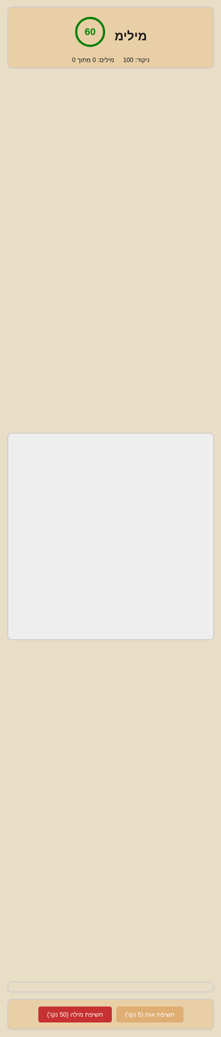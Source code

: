 <!DOCTYPE html>
<html lang="he" dir="rtl">
  <head>
    <meta charset="UTF-8" />
    <meta name="viewport" content="width=device-width, initial-scale=1.0, maximum-scale=1.0, user-scalable=no">    <title>מילימ</title>
    <link rel="icon" href="/favicon.ico" type="image/x-icon" />
    <script src="https://cdn.jsdelivr.net/npm/canvas-confetti@1.5.1/dist/confetti.browser.min.js"></script>
    <style>
      /* סגנונות בסיסיים */
      html,
      body {
        margin: 0;
        padding: 0 2%;
        width: 100%;
        height: 100%;
        box-sizing: border-box;
        font-family: Arial, sans-serif;
        background-color: #e8ddc5;
        direction: rtl;
      }
      .hidden {
        display: none !important;
      }
      .container {
        display: flex;
        flex-direction: column;
        height: 100vh;
      }
      header {
        flex: 0 0 auto;
        background-color: #eac8949c;
        border: 2px solid #ccc;
        border-radius: 10px;
        padding: 10px;
        margin-top: 15px;
        text-align: center;
      }
      .header-row {
        display: flex;
        align-items: center;
        justify-content: center;
        gap: 20px;
        max-width: 96%;
        margin: 0 auto;
      }
      .info-row {
        display: flex;
        justify-content: center;
        gap: 20px;
        margin-top: 10px;
      }
      .grid {
        flex: 1;
        position: relative;
        overflow: hidden;
        max-height: 50vh;
      }
      .grid-container {
        position: absolute;
        top: 0;
        bottom: 0;
        left: 0;
        right: 0;
        margin: auto;
        display: grid;
        grid-template-columns: repeat(8, 1fr);
        grid-template-rows: repeat(8, 1fr);
        gap: 5px;
        max-width: 100%;
        max-height: 100%;
        aspect-ratio: 1;
        background-color: #eeeeee;
        box-sizing: border-box;
        border: 2px solid #ccc;
        border-radius: 10px;
      }
      .cell {
        background-color: #ffffff;
        border: 1px solid #000000;
        border-radius: 5px;
        display: flex;
        justify-content: center;
        align-items: center;
        font-size: calc(1.5vmin + 1.5vmax);
        font-weight: 800;
        cursor: pointer;
        aspect-ratio: 1;
      }
      .cell.selected {
        background-color: #d3d3d3;
      }
      .cell.found {
        background-color: #90ee90;
      }
      .cell.error {
        background-color: #ff0000;
        transition: background-color 1s ease-out;
      }
      .controls {
        flex: 0 0 auto;
        background-color: #eac8949c;
        border-top: 1px solid #ddd;
        display: flex;
        justify-content: center;
        align-items: center;
      }
      .controls button {
        padding: 10px 20px;
        font-size: 1em;
        margin: 5px;
        cursor: pointer;
        border: none;
        border-radius: 5px;
        color: #ffffff;
        transition: background-color 0.3s;
      }
      #hint-button {
        background-color: #deae73;
      }
      #hint-button:hover {
        background-color: #c69663;
      }
      #solution-button {
        background-color: #c73131;
      }
      #solution-button:hover {
        background-color: #a12121;
      }
      #word-list {
        font-size: 1em;
        margin: 5px 0;
        display: flex;
        align-items: center;
        justify-content: center;
        text-align: center;
        white-space: pre-wrap;
      }
      #word-list span.found {
        text-decoration: line-through;
        color: #999;
      }
      .controls,
      #word-list {
        border: 2px solid #ccc;
        border-radius: 10px;
        padding: 10px;
        margin-bottom: 15px;
      }
      #time-text {
        font-size: 32px;
        fill: green;
        font-weight: bold;
        transform: translateY(2px);
      }
      #countdown-circle {
        stroke: green;
      }
      @keyframes pulse-animation {
        0% {
          transform: scale(1);
        }
        50% {
          transform: scale(1.2);
        }
        100% {
          transform: scale(1);
        }
      }
      .pulse {
        animation: pulse-animation 0.5s ease;
      }
      button.disabled {
        opacity: 0.5;
        cursor: not-allowed;
        pointer-events: none;
      }
      #hint-button.disabled {
        background-color: #b3b380;
      }
      #solution-button.disabled {
        background-color: #d3b2b2;
      }
      /* סגנונות אוברליים */
      .overlay {
        position: fixed;
        top: 0;
        left: 0;
        width: 100%;
        height: 100%;
        background-color: rgba(0, 0, 0, 0.7);
        display: flex;
        justify-content: center;
        align-items: center;
        z-index: 1000;
        color: white;
        font-size: 3em;
        text-align: center;
        pointer-events: none;
      }
      .overlay-content {
        background-color: rgba(0, 0, 0, 0.9);
        padding: 2rem;
        border-radius: 15px;
        border: 3px solid gold;
      }
    </style>
  </head>
  <body>
    <div class="container">
      <header>
        <div class="header-row">
          <h1 id="game-title">מילימ</h1>
          <div class="timer">
            <svg
              id="countdown-timer"
              width="70"
              height="70"
              viewBox="0 0 100 100"
            >
              <circle
                cx="50"
                cy="50"
                r="45"
                stroke-width="7"
                stroke="#ddd"
                fill="none"
              ></circle>
              <circle
                id="countdown-circle"
                cx="50"
                cy="50"
                r="45"
                stroke-width="7"
                fill="none"
                stroke-linecap="round"
                transform="rotate(-90 50 50)"
              ></circle>
              <text
                id="time-text"
                x="50"
                y="50"
                text-anchor="middle"
                dominant-baseline="middle"
                font-size="32"
                fill="green"
                font-weight="bold"
                style="transform: translateY(2px)"
              >
                60
              </text>
            </svg>
          </div>
        </div>
        <div class="info-row">
          <div class="score">ניקוד: <span id="score">100</span></div>
          <div class="word-count">
            מילים: <span id="found-words">0</span> מתוך
            <span id="total-words">0</span>
          </div>
        </div>
      </header>
      <section class="grid">
        <div class="grid-container"></div>
      </section>
      <section>
        <div id="word-list"></div>
      </section>
      <section class="controls">
        <button id="hint-button">
          חשיפת אות (<span class="small-text">5 נקו'</span>)
        </button>
        <button id="solution-button">
          חשיפת מילה (<span class="small-text">50 נקו'</span>)
        </button>
      </section>
      <div id="notification" class="notification hidden"></div>
    </div>

    <!-- אוברליים לסיום משחק -->
    <div id="game-overlay" class="overlay hidden">
      <div class="overlay-content">
        <h2 id="overlay-text"></h2>
      </div>
    </div>

    <script>
      let score = 100,
        gameEnded = false,
        totalTime = 60,
        timeLeft = totalTime,
        timerInterval = null,
        isSelecting = false;
      let excelGrid = [],
        excelWords = [],
        discoveredWords = [],
        selectedCells = [];
      let currentWord = "";
      const wordsList = [
        "רוני",
        "אסתר",
        "גליל",
        "חוגגת",
        "בת מצווה",
        "מזל טוב",
        "שמחה",
      ];

      // אלמנטים DOM
      const scoreEl = document.getElementById("score");
      const foundWordsEl = document.getElementById("found-words");
      const totalWordsEl = document.getElementById("total-words");
      const wordListEl = document.getElementById("word-list");
      const notificationEl = document.getElementById("notification");
      const timeTextEl = document.getElementById("time-text");
      const countdownCircle = document.getElementById("countdown-circle");
      const hintButton = document.getElementById("hint-button");
      const solutionButton = document.getElementById("solution-button");
      const gridContainer = document.querySelector(".grid-container");
      const overlay = document.getElementById("game-overlay");
      const overlayText = document.getElementById("overlay-text");

      // פונקציות עזר
      function createEmptyGrid() {
        return Array.from({ length: 8 }, () => Array(8).fill(""));
      }

      function inBounds(r, c) {
        return r >= 0 && r < 8 && c >= 0 && c < 8;
      }

      function shuffleArray(array) {
        for (let i = array.length - 1; i > 0; i--) {
          const j = Math.floor(Math.random() * (i + 1));
          [array[i], array[j]] = [array[j], array[i]];
        }
      }

      function dfs(
        grid,
        word,
        index,
        row,
        col,
        prevDir,
        turnCount,
        maxTurns,
        path,
        visited
      ) {
        if (index === word.length - 1) return path;
        const moves = [
          [0, 1], // ימינה
          [0, -1], // שמאלה
          [1, 0], // מטה
          [-1, 0], // מעלה
        ];
        shuffleArray(moves);
        for (const [dr, dc] of moves) {
          const newRow = row + dr,
            newCol = col + dc;
          if (!inBounds(newRow, newCol)) continue;
          const key = newRow + "," + newCol;
          if (visited.has(key)) continue;
          if (
            grid[newRow][newCol] !== "" &&
            grid[newRow][newCol] !== word[index + 1]
          )
            continue;
          const newTurnCount =
            prevDir && (dr !== prevDir[0] || dc !== prevDir[1])
              ? turnCount + 1
              : turnCount;
          if (newTurnCount > maxTurns) continue;
          visited.add(key);
          const result = dfs(
            grid,
            word,
            index + 1,
            newRow,
            newCol,
            [dr, dc],
            newTurnCount,
            maxTurns,
            path.concat([[newRow, newCol]]),
            visited
          );
          if (result) return result;
          visited.delete(key);
        }
        return null;
      }

      function normalizeWord(word) {
        return word
          .replace(/[ךםןףץ]/g, (letter) => {
            return { ך: "כ", ם: "מ", ן: "נ", ף: "פ", ץ: "צ" }[letter];
          })
          .replace(/\s/g, "") // הסרת כל הרווחים
          .toLowerCase();
      }

      function findPathForWord(grid, word) {
        const maxTurns = word.length <= 4 ? 1 : 2; // הגבלת פניות
        const positions = [];
        for (let i = 0; i < 8; i++) {
          for (let j = 0; j < 8; j++) {
            positions.push([i, j]);
          }
        }
        shuffleArray(positions);
        for (const [r, c] of positions) {
          if (grid[r][c] !== "" && grid[r][c] !== word[0]) continue;
          const visited = new Set([r + "," + c]);
          const path = dfs(
            grid,
            word,
            0,
            r,
            c,
            null,
            0,
            maxTurns,
            [[r, c]],
            visited
          );
          if (path) return path;
        }
        return null;
      }

      function findPathForWord(grid, word) {
        const maxTurns = word.length <= 4 ? 2 : 3;
        const positions = [];
        for (let i = 0; i < 8; i++) {
          for (let j = 0; j < 8; j++) {
            positions.push([i, j]);
          }
        }
        shuffleArray(positions);
        for (const [r, c] of positions) {
          if (grid[r][c] !== "" && grid[r][c] !== word[0]) continue;
          const visited = new Set([r + "," + c]);
          const path = dfs(
            grid,
            word,
            0,
            r,
            c,
            null,
            0,
            maxTurns,
            [[r, c]],
            visited
          );
          if (path) return path;
        }
        return null;
      }

      function coordsToExcel(coords) {
        return coords
          .map(([r, c]) => String.fromCharCode(65 + c) + (r + 1))
          .join(",");
      }

      function generateGrid() {
        const grid = createEmptyGrid();
        const placements = [];
        const sortedWords = wordsList
          .slice()
          .sort((a, b) => normalizeWord(b).length - normalizeWord(a).length);
        for (const word of sortedWords) {
          let norm = normalizeWord(word);
          let path = findPathForWord(grid, norm);
          if (path) {
            if (Math.random() < 0.5) {
              path.reverse();
              norm = norm.split("").reverse().join("");
            }
            path.forEach(([r, c], i) => {
              grid[r][c] = norm[i];
            });
            placements.push({ מילה: word, קואורדינטות: coordsToExcel(path) });
          }
        }
        const letters = "אבגדהוזחטיכלמנסעפצקרשת";
        for (let i = 0; i < 8; i++) {
          for (let j = 0; j < 8; j++) {
            if (grid[i][j] === "") {
              grid[i][j] = letters.charAt(
                Math.floor(Math.random() * letters.length)
              );
            }
          }
        }
        excelGrid = grid;
        excelWords = placements;
      }

      function generateLetterGridDiv() {
        const fragment = document.createDocumentFragment();
        const letters = "אבגדהוזחטיכלמנסעפצקרשת";
        gridContainer.innerHTML = "";
        for (let row = 0; row < excelGrid.length; row++) {
          for (let col = 0; col < excelGrid[row].length; col++) {
            let content = excelGrid[row][col];
            if (content === "*" || content == null) {
              content = letters[Math.floor(Math.random() * letters.length)];
            }
            const cell = document.createElement("div");
            cell.textContent = content;
            cell.className = "cell";
            cell.dataset.row = row;
            cell.dataset.col = col;
            fragment.appendChild(cell);
          }
        }
        gridContainer.appendChild(fragment);
      }

      function updateWordListUI() {
        if (!excelWords.length) {
          wordListEl.textContent = "לא נטענו מילים";
          return;
        }
        wordListEl.innerHTML = "";
        excelWords.forEach((wordObj, index) => {
          const span = document.createElement("span");
          span.textContent = wordObj.מילה;
          if (discoveredWords.includes(wordObj.מילה)) {
            span.classList.add("found");
          }
          wordListEl.appendChild(span);
          if (index < excelWords.length - 1) {
            const comma = document.createElement("span");
            comma.textContent = ", ";
            wordListEl.appendChild(comma);
          }
        });
      }

      function addPulseEffect(elementId) {
        const el = document.getElementById(elementId);
        if (!el) return;
        el.classList.remove("pulse");
        void el.offsetWidth;
        el.classList.add("pulse");
      }

      function startTimer() {
        timeLeft = totalTime;
        timeTextEl.textContent = totalTime;
        if (timerInterval) clearInterval(timerInterval);
        timerInterval = setInterval(() => {
          if (timeLeft <= 0) {
            clearInterval(timerInterval);
            endGame();
          } else {
            timeTextEl.textContent = timeLeft;
          }
          const ratio = timeLeft / totalTime;
          const color =
            ratio >= 0.5 ? "green" : ratio >= 0.25 ? "orange" : "red";
          timeTextEl.style.fill = color;
          countdownCircle.style.stroke = color;
          timeLeft--;
        }, 1000);
      }

      function resetTimer() {
        timeLeft = totalTime;
        timeTextEl.textContent = totalTime;
      }

      function endGame() {
        gameEnded = true;
        clearInterval(timerInterval);

        if (discoveredWords.length === excelWords.length) {
          overlayText.textContent = "🎉 כל הכבוד! 🎉";
          triggerConfetti();
        } else {
          overlayText.textContent = "⏳ נגמר הזמן...";
        }

        overlay.classList.remove("hidden");
      }

      function triggerConfetti() {
        const count = 200;
        const defaults = { origin: { y: 0.7 }, zIndex: 2000 };

        function fire(particleRatio, opts) {
          confetti(
            Object.assign({}, defaults, opts, {
              particleCount: Math.floor(count * particleRatio),
            })
          );
        }

        fire(0.25, { spread: 26, startVelocity: 55 });
        fire(0.2, { spread: 60 });
        fire(0.35, { spread: 100, decay: 0.91, scalar: 0.8 });
        fire(0.1, { spread: 120, startVelocity: 25, decay: 0.92, scalar: 1.2 });
        fire(0.1, { spread: 120, startVelocity: 45 });
      }

      function attachCellDragListeners() {
        const cells = gridContainer.querySelectorAll(".cell");
        cells.forEach((cell) => {
          cell.addEventListener("mousedown", cellMouseDown);
          cell.addEventListener("mouseenter", cellMouseEnter);
          cell.addEventListener("mouseup", cellMouseUp);
          cell.addEventListener("touchstart", (e) => {
            cellMouseDown(e);
            e.preventDefault();
          });
          cell.addEventListener("touchmove", (e) => {
            e.preventDefault();
            const touch = e.touches[0];
            const target = document.elementFromPoint(
              touch.clientX,
              touch.clientY
            );
            if (target?.classList.contains("cell")) {
              cellMouseEnter({ currentTarget: target });
              if ("vibrate" in navigator) navigator.vibrate([20]);
            }
          });
        });
        document.addEventListener("mouseup", cellMouseUp);
        document.addEventListener("touchend", cellMouseUp);
      }

      function cellMouseDown(event) {
        if (gameEnded) return;
        event.preventDefault();
        resetSelection();
        isSelecting = true;
        const cell = event.currentTarget;
        selectedCells.push(cell);
        cell.classList.add("selected");
        currentWord = cell.textContent;
        cell.dataset.originalColor = cell.style.backgroundColor;
        cell.style.backgroundColor = "lightgray";
      }

      function cellMouseEnter(event) {
    if (gameEnded || !isSelecting) return;
    const cell = event.currentTarget;
    
    // בדיקת כפילויות
    if (selectedCells.includes(cell)) return;
    
    const lastCell = selectedCells[selectedCells.length - 1];
    
    // וידוא צימודיות
    if (!isAdjacent(lastCell, cell)) return;

    // הוספת התא למופעלים
    selectedCells.push(cell);
    cell.classList.add("selected");
    currentWord += cell.textContent;
    cell.dataset.originalColor = cell.style.backgroundColor;
    cell.style.backgroundColor = "lightgray";

    // הפעלת רטט עם כל התנאים
    if ("vibrate" in navigator) {
        navigator.vibrate([20]); // רטט קצר של 20ms
        
        // הוספת הגנה מפני רטט מרובה
        if (cell.dataset.vibrating) return;
        cell.dataset.vibrating = true;
        setTimeout(() => delete cell.dataset.vibrating, 50);
    }
}
      function cellMouseUp(event) {
        if (gameEnded || !isSelecting) return;
        isSelecting = false;
        submitWord();
      }

      function isAdjacent(cell1, cell2) {
        const row1 = parseInt(cell1.dataset.row, 10),
          col1 = parseInt(cell1.dataset.col, 10),
          row2 = parseInt(cell2.dataset.row, 10),
          col2 = parseInt(cell2.dataset.col, 10);
        return (
          Math.abs(row1 - row2) <= 1 &&
          Math.abs(col1 - col2) <= 1 &&
          !(row1 === row2 && col1 === col2)
        );
      }

      function updateUI() {
        scoreEl.textContent = score;
        foundWordsEl.textContent = discoveredWords.length;
        totalWordsEl.textContent = excelWords.length;
      }

      function submitWord() {
        if (gameEnded) return;
        let isValid = false,
          validWord = null;
        const selectedCoordsOrder = selectedCells
          .map((cell) => {
            const col = String.fromCharCode(
              65 + parseInt(cell.dataset.col, 10)
            );
            const row = parseInt(cell.dataset.row, 10) + 1;
            return `${col}${row}`;
          })
          .join(",");

        excelWords.forEach((wordObj) => {
          const wordCoords = wordObj.קואורדינטות.split(",");
          const selectedCoordsArray = selectedCoordsOrder.split(",");
          if (wordCoords.length === selectedCoordsArray.length) {
            const isForwardMatch = selectedCoordsArray.every(
              (coord, index) => coord === wordCoords[index]
            );
            const isReverseMatch = selectedCoordsArray.every(
              (coord, index) =>
                coord === wordCoords[wordCoords.length - 1 - index]
            );
            const isPathMatch = checkPathMatch(selectedCoordsArray, wordCoords);
            if (
              (isForwardMatch || isReverseMatch || isPathMatch) &&
              !discoveredWords.includes(wordObj.מילה)
            ) {
              const normalizedCurrent = normalizeWord(currentWord);
              const normalizedWord = normalizeWord(wordObj.מילה);
              if (
                normalizedCurrent === normalizedWord ||
                normalizedCurrent ===
                  normalizedWord.split("").reverse().join("")
              ) {
                isValid = true;
                validWord = wordObj.מילה;
              }
            }
          }
        });

        if (isValid) {
          // רטט לניחוש נכון
          if ("vibrate" in navigator) navigator.vibrate([100, 50, 150]);
          selectedCells.forEach((cell) => {
            cell.classList.remove("selected", "error");
            cell.classList.add("found");
            cell.style.backgroundColor = "lightgreen";
          });
          if (!discoveredWords.includes(validWord)) {
            updateScore(validWord.replace(/\s/g, "").length * 10);
            currentWord = validWord;
            handleWordDiscovery(validWord);
          }
          if (discoveredWords.length === excelWords.length) {
            endGame();
          }
        } else {
          // רטט לניחוש שגוי
          if ("vibrate" in navigator) navigator.vibrate([200]);
          const errorCells = [...selectedCells];
          errorCells.forEach((cell) => {
            cell.classList.remove("selected");
            cell.classList.add("error");
            cell.style.backgroundColor = "red";
            cell.dataset.originalColor = cell.classList.contains("found")
              ? "lightgreen"
              : "";
          });
          updateScore(-5);
          setTimeout(() => {
            errorCells.forEach((cell) => {
              cell.style.backgroundColor = cell.classList.contains("found")
                ? "lightgreen"
                : cell.dataset.originalColor || "#fff";
              cell.classList.remove("error");
            });
          }, 1000);
        }
        resetSelection();
        updateUI();
      }

      function checkPathMatch(selectedCoords, wordCoords) {
        const visited = new Set();
        const stack = [selectedCoords[0]];
        visited.add(selectedCoords[0]);
        while (stack.length) {
          const coord = stack.pop();
          if (wordCoords.includes(coord)) {
            const index = wordCoords.indexOf(coord);
            if (index === wordCoords.length - 1) return true;
            for (let i = 0; i < selectedCoords.length; i++) {
              if (
                !visited.has(selectedCoords[i]) &&
                isAdjacentCoords(coord, selectedCoords[i])
              ) {
                if (selectedCoords[i] === wordCoords[index + 1]) {
                  stack.push(selectedCoords[i]);
                  visited.add(selectedCoords[i]);
                  break;
                }
              }
            }
          }
        }
        return false;
      }

      function isAdjacentCoords(coord1, coord2) {
        const row1 = parseInt(coord1[1], 10) - 1;
        const col1 = coord1.charCodeAt(0) - 65;
        const row2 = parseInt(coord2[1], 10) - 1;
        const col2 = coord2.charCodeAt(0) - 65;
        return (
          Math.abs(row1 - row2) <= 1 &&
          Math.abs(col1 - col2) <= 1 &&
          !(row1 === row2 && col1 === col2)
        );
      }

      function normalizeWord(word) {
        return word
          .replace(/[ךםןףץ]/g, (letter) => {
            return { ך: "כ", ם: "מ", ן: "נ", ף: "פ", ץ: "צ" }[letter];
          })
          .replace(/\s/g, "")
          .toLowerCase();
      }

      function resetSelection() {
        selectedCells.forEach((cell) => {
          if (!cell.classList.contains("found")) {
            cell.style.backgroundColor = cell.dataset.originalColor || "#fff";
          }
          delete cell.dataset.originalColor;
          cell.classList.remove("selected");
        });
        selectedCells = [];
        currentWord = "";
      }

      function updateScore(points) {
        score += points;
        if (score < 0) score = 0;
        scoreEl.textContent = score;
        updateButtonsState();
        addPulseEffect("score");
      }

      function handleWordDiscovery(word) {
        discoveredWords.push(word);
        updateScore(word.length * 10);
        addPulseEffect("found-words");
        updateUI();
        updateWordListUI();
        resetTimer();
      }

      function requestHint() {
        if (score < 5) {
          showNotification("אין לך מספיק נקודות להשתמש ברמז!");
          return;
        }
        const undiscovered = excelWords.filter(
          (word) => !discoveredWords.includes(word.מילה)
        );
        if (!undiscovered.length) {
          showNotification("אין עוד מילים שלא גילית!");
          return;
        }
        const randomWord =
          undiscovered[Math.floor(Math.random() * undiscovered.length)];
        const hintCoords = randomWord.קואורדינטות.split(",")[0];
        const row = parseInt(hintCoords[1], 10) - 1;
        const col = parseInt(hintCoords.charCodeAt(0) - 65, 10);
        const hintCell = document.querySelector(
          `.cell[data-row="${row}"][data-col="${col}"]`
        );
        if (hintCell) {
          hintCell.style.backgroundColor = "yellow";
          updateScore(-5);
          setTimeout(() => {
            hintCell.style.backgroundColor = hintCell.classList.contains(
              "found"
            )
              ? "lightgreen"
              : hintCell.dataset.originalColor || "#fff";
          }, 1000);
        }
      }

      function requestSolution() {
        if (score < 50) {
          showNotification("אין לך מספיק נקודות להשתמש בפתרון!");
          return;
        }
        const undiscovered = excelWords.filter(
          (word) => !discoveredWords.includes(word.מילה)
        );
        if (!undiscovered.length) {
          showNotification("אין עוד מילים שלא גילית!");
          return;
        }
        const randomWord =
          undiscovered[Math.floor(Math.random() * undiscovered.length)];
        const solutionCoords = randomWord.קואורדינטות.split(",");
        solutionCoords.forEach((coord) => {
          const row = parseInt(coord[1], 10) - 1;
          const col = parseInt(coord.charCodeAt(0) - 65, 10);
          const cell = document.querySelector(
            `.cell[data-row="${row}"][data-col="${col}"]`
          );
          if (cell) cell.style.backgroundColor = "yellow";
        });
        updateScore(-50);
        setTimeout(() => {
          solutionCoords.forEach((coord) => {
            const row = parseInt(coord[1], 10) - 1;
            const col = parseInt(coord.charCodeAt(0) - 65, 10);
            const cell = document.querySelector(
              `.cell[data-row="${row}"][data-col="${col}"]`
            );
            if (cell) {
              cell.style.backgroundColor = cell.classList.contains("found")
                ? "lightgreen"
                : cell.dataset.originalColor || "#fff";
            }
          });
        }, 2000);
        showNotification("הנה רמז על מילה אחת!");
      }

      function showNotification(message) {
        notificationEl.textContent = message;
        notificationEl.classList.remove("hidden");
        setTimeout(() => {
          notificationEl.classList.add("hidden");
        }, 2000);
      }

      function updateButtonsState() {
        hintButton.disabled = score < 5;
        solutionButton.disabled = score < 50;
        hintButton.classList.toggle("disabled", score < 5);
        solutionButton.classList.toggle("disabled", score < 50);
      }

      function startGame() {
        overlay.classList.add("hidden");
        generateGrid();
        generateLetterGridDiv();
        attachCellDragListeners();
        startTimer();
        score = 100;
        discoveredWords = [];
        updateButtonsState();
        updateUI();
        updateWordListUI();
      }

      document.addEventListener("DOMContentLoaded", () => {
        startGame();
        hintButton.addEventListener("click", requestHint);
        solutionButton.addEventListener("click", requestSolution);
      });
    </script>
  </body>
</html>
